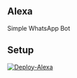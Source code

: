 ## Alexa

Simple WhatsApp Bot

## Setup

[![Deploy-Alexa](https://www.herokucdn.com/deploy/button.svg)](https://heroku.com/deploy?template=https://github.com/5hefin/Alexa)
